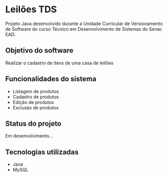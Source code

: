 # Leilões TDS
Projeto Java desenvolvido durante a Unidade Curricular de Versionamento de Software do curso Técnico em Desenvolvimento de Sistemas do Senac EAD.

## Objetivo do software
 Realizar o cadastro de itens de uma casa de leilões

## Funcionalidades do sistema
- Listagem de produtos
- Cadastro de produtos
- Edição de produtos
- Exclusão de produtos

## Status do projeto
Em desenvolvimento...

## Tecnologias utilizadas
- Java
- MySQL
